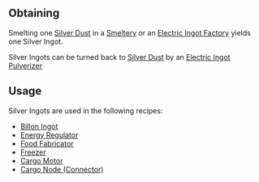 
## Obtaining
Smelting one [Silver Dust](https://github.com/TheBusyBiscuit/Slimefun4/wiki/Silver-Dust) in a [Smeltery](https://github.com/TheBusyBiscuit/Slimefun4/wiki/Smeltery) or an [Electric Ingot Factory](https://github.com/TheBusyBiscuit/Slimefun4/wiki/Electric-Ingot-Factory) yields one Silver Ingot.<br>

Silver Ingots can be turned back to [Silver Dust](https://github.com/TheBusyBiscuit/Slimefun4/wiki/Silver-Dust) by an [Electric Ingot Pulverizer](https://github.com/TheBusyBiscuit/Slimefun4/wiki/Electric-Ingot-Pulverizer)

## Usage
Silver Ingots are used in the following recipes:
* [Billon Ingot](https://github.com/TheBusyBiscuit/Slimefun4/wiki/Billon-Ingot)
* [Energy Regulator](https://github.com/TheBusyBiscuit/Slimefun4/wiki/Energy-Regulator)
* [Food Fabricator](https://github.com/TheBusyBiscuit/Slimefun4/wiki/Food-Fabricator)
* [Freezer](https://github.com/TheBusyBiscuit/Slimefun4/wiki/Freezer)
* [Cargo Motor](https://github.com/TheBusyBiscuit/Slimefun4/wiki/Cargo-Motor)
* [Cargo Node (Connector)](https://github.com/TheBusyBiscuit/Slimefun4/wiki/Connector-Node)


